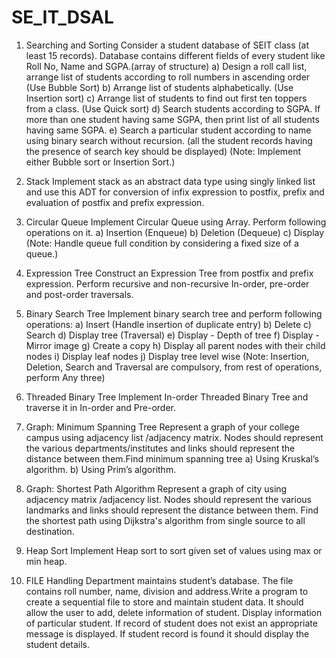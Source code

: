 # SE_IT_DSAL

1. Searching and Sorting
Consider a student database of SEIT class (at least 15 records). Database contains different fields of every student like Roll No, Name and SGPA.(array of structure)
a) Design a roll call list, arrange list of students according to roll numbers in ascending order (Use Bubble Sort)
b) Arrange list of students alphabetically. (Use Insertion sort)
c) Arrange list of students to find out first ten toppers from a class. (Use Quick sort)
d) Search students according to SGPA. If more than one student having same SGPA, then print list
of all students having same SGPA.
e) Search a particular student according to name using binary search without recursion. (all the student records having the presence of search key should be displayed)
(Note: Implement either Bubble sort or Insertion Sort.)

2. Stack
Implement stack as an abstract data type using singly linked list and use this ADT for conversion of infix expression to postfix, prefix and evaluation of postfix and prefix expression.

3. Circular Queue
Implement Circular Queue using Array. Perform following operations on it.
a) Insertion (Enqueue)
b) Deletion (Dequeue)
c) Display
(Note: Handle queue full condition by considering a fixed size of a queue.)

4. Expression Tree
Construct an Expression Tree from postfix and prefix expression. Perform recursive and non-recursive In-order, pre-order and post-order traversals.

5. Binary Search Tree
Implement binary search tree and perform following operations:
a) Insert (Handle insertion of duplicate entry)
b) Delete
c) Search
d) Display tree (Traversal)
e) Display - Depth of tree
f) Display - Mirror image
g) Create a copy
h) Display all parent nodes with their child nodes
i) Display leaf nodes
j) Display tree level wise
(Note: Insertion, Deletion, Search and Traversal are compulsory, from rest of operations, perform Any three)

6. Threaded Binary Tree
Implement In-order Threaded Binary Tree and traverse it in In-order and Pre-order.

8. Graph: Minimum Spanning Tree
Represent a graph of your college campus using adjacency list /adjacency matrix. Nodes should represent the various departments/institutes and links should represent the distance between them.Find minimum spanning tree
a) Using Kruskal’s algorithm.
b) Using Prim’s algorithm.

8. Graph: Shortest Path Algorithm
Represent a graph of city using adjacency matrix /adjacency list. Nodes should represent the various landmarks and links should represent the distance between them. Find the shortest path using Dijkstra's algorithm from single source to all destination.

9. Heap Sort
Implement Heap sort to sort given set of values using max or min heap.

10. FILE Handling
Department maintains student’s database. The file contains roll number, name, division and address.Write a program to create a sequential file to store and maintain student data. It should allow the user to add, delete information of student. Display information of particular student. If record of student does not exist an appropriate message is displayed. If student record is found it should display the student details.

